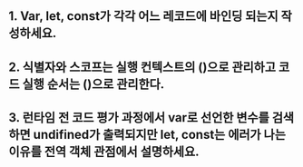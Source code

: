 
## 1. Var, let, const가 각각 어느 레코드에 바인딩 되는지 작성하세요.

## 2. 식별자와 스코프는 실행 컨텍스트의 ()으로 관리하고 코드 실행 순서는 ()으로 관리한다.

## 3.  런타임 전 코드 평가 과정에서 var로 선언한 변수를 검색하면 undifined가 출력되지만 let, const는 에러가 나는 이유를 전역 객체 관점에서 설명하세요. 


 